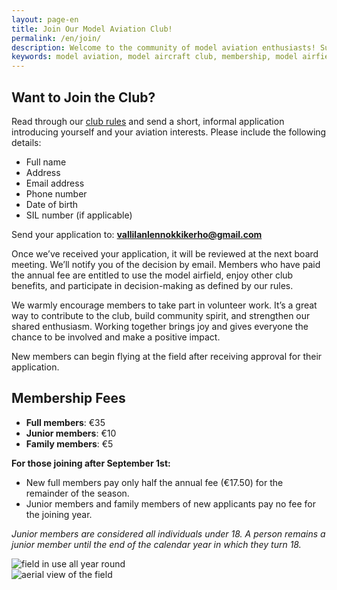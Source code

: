 ```yaml
---
layout: page-en
title: Join Our Model Aviation Club!
permalink: /en/join/
description: Welcome to the community of model aviation enthusiasts! Submit your membership application and start flying at our field. Members who have paid the membership fee are entitled to use the model airfield and other member benefits. Share your passion for model aircraft with us and enjoy our hobby together!
keywords: model aviation, model aircraft club, membership, model airfield, flying, community, hobby, Vallila model aviation club
---
```


## Want to Join the Club?

Read through our [club rules](/yhdistyksen-säännöt/) and send a short, informal application introducing yourself and your aviation interests. Please include the following details:

- Full name  
- Address  
- Email address  
- Phone number  
- Date of birth  
- SIL number (if applicable)

Send your application to: **<vallilanlennokkikerho@gmail.com>**

Once we’ve received your application, it will be reviewed at the next board meeting. We’ll notify you of the decision by email. Members who have paid the annual fee are entitled to use the model airfield, enjoy other club benefits, and participate in decision-making as defined by our rules.

We warmly encourage members to take part in volunteer work. It’s a great way to contribute to the club, build community spirit, and strengthen our shared enthusiasm. Working together brings joy and gives everyone the chance to be involved and make a positive impact.

New members can begin flying at the field after receiving approval for their application.

## Membership Fees

- **Full members**: €35  
- **Junior members**: €10  
- **Family members**: €5  

**For those joining after September 1st:**
- New full members pay only half the annual fee (€17.50) for the remainder of the season.
- Junior members and family members of new applicants pay no fee for the joining year.

*Junior members are considered all individuals under 18. A person remains a junior member until the end of the calendar year in which they turn 18.*

<div class="image-container">
<img src="/images/lennokkikuvia/talvilennätys.jpg" alt="field in use all year round" />
</div>
<div class="image-container">
<img src="/images/lennokkikuvia/lennokkikenttä-3.jpg" alt="aerial view of the field" />
</div>
